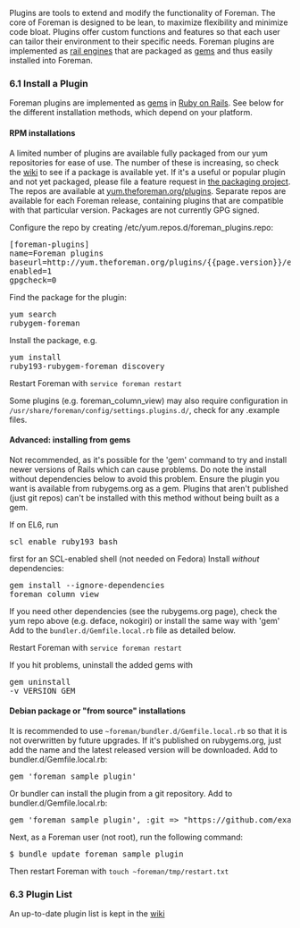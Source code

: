
Plugins are tools to extend and modify the functionality of Foreman. The core of Foreman is designed to be lean, to maximize flexibility and minimize code bloat. Plugins offer custom functions and features so that each user can tailor their environment to their specific needs. Foreman plugins are implemented as [rail engines](http://guides.rubyonrails.org/engines.html) that are packaged as [gems](http://guides.rubygems.org/what-is-a-gem/) and thus easily installed into Foreman.

### 6.1 Install a Plugin

Foreman plugins are implemented as [gems](http://guides.rubygems.org/what-is-a-gem/) in [Ruby on Rails](http://www.rubyonrails.org). See below for the different installation methods, which depend on your platform.

#### RPM installations

A limited number of plugins are available fully packaged from our yum repositories for ease of use. The number of these is increasing, so check the [wiki](http://projects.theforeman.org/projects/foreman/wiki/List_of_Plugins) to see if a package is available yet.  If it's a useful or popular plugin and not yet packaged, please file a feature request in [the packaging project](http://projects.theforeman.org/projects/rpms/issues/new).
The repos are available at [yum.theforeman.org/plugins](http://yum.theforeman.org/plugins/).  Separate repos are available for each Foreman release, containing plugins that are compatible with that particular version.  Packages are not currently GPG signed.

Configure the repo by creating /etc/yum.repos.d/foreman_plugins.repo:

<pre>
[foreman-plugins]
name=Foreman plugins
baseurl=http://yum.theforeman.org/plugins/{{page.version}}/el6/x86_64/
enabled=1
gpgcheck=0
</pre>

Find the package for the plugin: <pre>yum search rubygem-foreman</pre>
Install the package, e.g. <pre>yum install ruby193-rubygem-foreman_discovery</pre>
Restart Foreman with `service foreman restart`

Some plugins (e.g. foreman_column_view) may also require configuration in `/usr/share/foreman/config/settings.plugins.d/`, check for any .example files.

#### Advanced: installing from gems

Not recommended, as it's possible for the 'gem' command to try and install newer versions of Rails which can cause problems. Do note the install without dependencies below to avoid this problem.
Ensure the plugin you want is available from rubygems.org as a gem. Plugins that aren't published (just git repos) can't be installed with this method without being built as a gem.

If on EL6, run <pre>scl enable ruby193 bash</pre> first for an SCL-enabled shell (not needed on Fedora)
Install *without* dependencies: <pre>gem install --ignore-dependencies foreman_column_view</pre>
If you need other dependencies (see the rubygems.org page), check the yum repo above (e.g. deface, nokogiri) or install the same way with 'gem'
Add to the `bundler.d/Gemfile.local.rb` file as detailed below.

Restart Foreman with `service foreman restart`

If you hit problems, uninstall the added gems with <pre>gem uninstall -v VERSION GEM</pre>

#### Debian package or "from source" installations

It is recommended to use `~foreman/bundler.d/Gemfile.local.rb` so that it is not overwritten by future upgrades.
If it's published on rubygems.org, just add the name and the latest released version will be downloaded.  Add to bundler.d/Gemfile.local.rb:
<pre>gem 'foreman_sample_plugin'</pre>

Or bundler can install the plugin from a git repository.  Add to bundler.d/Gemfile.local.rb:
<pre>gem 'foreman_sample_plugin', :git => "https://github.com/example/foreman_sample_plugin.git"</pre>

Next, as a Foreman user (not root), run the following command:
<pre>$ bundle update foreman_sample_plugin</pre>

Then restart Foreman with `touch ~foreman/tmp/restart.txt`

### 6.3 Plugin List
An up-to-date plugin list is kept in the [wiki](http://projects.theforeman.org/projects/foreman/wiki/List_of_Plugins)

